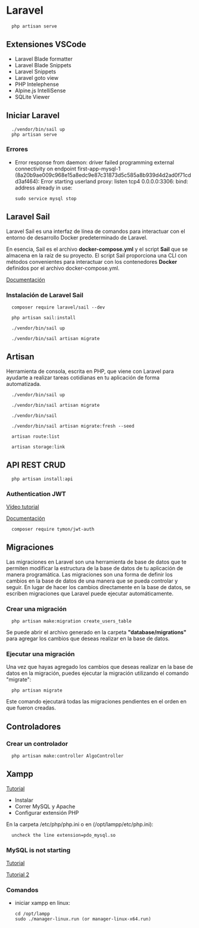 # Laravel

      php artisan serve
      

## Extensiones VSCode

- Laravel Blade formatter
- Laravel Blade Snippets
- Laravel Snippets
- Laravel goto view
- PHP Intelephense
- Alpine.js IntelliSense
- SQLite Viewer

## Iniciar Laravel

      ./vendor/bin/sail up
      php artisan serve

### Errores

- Error response from daemon: driver failed programming external connectivity on endpoint first-app-mysql-1 (8a20b9ae009c968e15a8edc9e87c31873d5c585a8b939d4d2ad0f71cdd3af464): Error starting userland proxy: listen tcp4 0.0.0.0:3306: bind: address already in use:

      sudo service mysql stop


## Laravel Sail

Laravel Sail es una interfaz de línea de comandos para interactuar con el entorno de desarrollo Docker predeterminado de Laravel.

En esencia, Sail es el archivo **docker-compose.yml** y el script **Sail** que se almacena en la raíz de su proyecto. El script Sail proporciona una CLI con métodos convenientes para interactuar con los contenedores **Docker** definidos por el archivo docker-compose.yml.

[Documentación](https://laravel.com/docs/11.x/sail#introduction)

### Instalación de Laravel Sail

      composer require laravel/sail --dev

      php artisan sail:install
      
      ./vendor/bin/sail up

      ./vendor/bin/sail artisan migrate

## Artisan

Herramienta de consola, escrita en PHP, que viene con Laravel para ayudarte a realizar tareas cotidianas en tu aplicación de forma automatizada.

      ./vendor/bin/sail up
      
      ./vendor/bin/sail artisan migrate
      
      ./vendor/bin/sail 
      
      ./vendor/bin/sail artisan migrate:fresh --seed
      
      artisan route:list
      
      artisan storage:link

## API REST CRUD

      php artisan install:api

### Authentication JWT

[Vídeo tutorial](https://www.youtube.com/watch?v=kP2N_eEv-iA)

[Documentación](https://jwt-auth.readthedocs.io/en/develop/laravel-installation/)

      composer require tymon/jwt-auth


## Migraciones

Las migraciones en Laravel son una herramienta de base de datos que te permiten modificar la estructura de la base de datos de tu aplicación de manera programática. Las migraciones son una forma de definir los cambios en la base de datos de una manera que se pueda controlar y seguir. En lugar de hacer los cambios directamente en la base de datos, se escriben migraciones que Laravel puede ejecutar automáticamente.

### Crear una migración

      php artisan make:migration create_users_table

Se puede abrir el archivo generado en la carpeta **"database/migrations"** para agregar los cambios que deseas realizar en la base de datos.

### Ejecutar una migración

Una vez que hayas agregado los cambios que deseas realizar en la base de datos en la migración, puedes ejecutar la migración utilizando el comando "migrate":

      php artisan migrate

Este comando ejecutará todas las migraciones pendientes en el orden en que fueron creadas.

## Controladores

### Crear un controlador
      php artisan make:controller AlgoController

## Xampp

[Tutorial](https://youtu.be/laXc22YPGhg?si=KUCcMlrJVbvKHCTU)

- Instalar
- Correr MySQL y Apache
- Configurar extensión PHP

En la carpeta /etc/php/php.ini o en (/opt/lampp/etc/php.ini):

      uncheck the line extension=pdo_mysql.so



### MySQL is not starting

[Tutorial](https://stackoverflow.com/questions/16830891/mysql-is-not-starting-in-xampp-ubuntu)

[Tutorial 2](https://stackoverflow.com/questions/58511277/very-persistent-opt-lampp-bin-mysql-server-264-kill-no-such-process-xampp-u)

### Comandos

- iniciar xampp en linux: 

      cd /opt/lampp
      sudo ./manager-linux.run (or manager-linux-x64.run)
  
